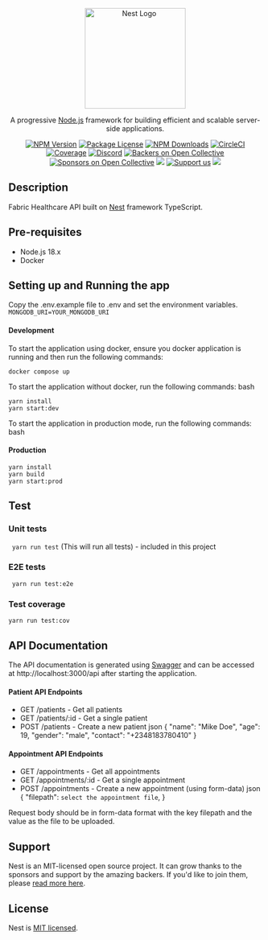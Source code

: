 <p align="center">
  <a href="http://nestjs.com/" target="blank"><img src="https://nestjs.com/img/logo-small.svg" width="200" alt="Nest Logo" /></a>
</p>

[circleci-image]: https://img.shields.io/circleci/build/github/nestjs/nest/master?token=abc123def456
[circleci-url]: https://circleci.com/gh/nestjs/nest

  <p align="center">A progressive <a href="http://nodejs.org" target="_blank">Node.js</a> framework for building efficient and scalable server-side applications.</p>
    <p align="center">
<a href="https://www.npmjs.com/~nestjscore" target="_blank"><img src="https://img.shields.io/npm/v/@nestjs/core.svg" alt="NPM Version" /></a>
<a href="https://www.npmjs.com/~nestjscore" target="_blank"><img src="https://img.shields.io/npm/l/@nestjs/core.svg" alt="Package License" /></a>
<a href="https://www.npmjs.com/~nestjscore" target="_blank"><img src="https://img.shields.io/npm/dm/@nestjs/common.svg" alt="NPM Downloads" /></a>
<a href="https://circleci.com/gh/nestjs/nest" target="_blank"><img src="https://img.shields.io/circleci/build/github/nestjs/nest/master" alt="CircleCI" /></a>
<a href="https://coveralls.io/github/nestjs/nest?branch=master" target="_blank"><img src="https://coveralls.io/repos/github/nestjs/nest/badge.svg?branch=master#9" alt="Coverage" /></a>
<a href="https://discord.gg/G7Qnnhy" target="_blank"><img src="https://img.shields.io/badge/discord-online-brightgreen.svg" alt="Discord"/></a>
<a href="https://opencollective.com/nest#backer" target="_blank"><img src="https://opencollective.com/nest/backers/badge.svg" alt="Backers on Open Collective" /></a>
<a href="https://opencollective.com/nest#sponsor" target="_blank"><img src="https://opencollective.com/nest/sponsors/badge.svg" alt="Sponsors on Open Collective" /></a>
  <a href="https://paypal.me/kamilmysliwiec" target="_blank"><img src="https://img.shields.io/badge/Donate-PayPal-ff3f59.svg"/></a>
    <a href="https://opencollective.com/nest#sponsor"  target="_blank"><img src="https://img.shields.io/badge/Support%20us-Open%20Collective-41B883.svg" alt="Support us"></a>
  <a href="https://twitter.com/nestframework" target="_blank"><img src="https://img.shields.io/twitter/follow/nestframework.svg?style=social&label=Follow"></a>
</p>
  <!--[![Backers on Open Collective](https://opencollective.com/nest/backers/badge.svg)](https://opencollective.com/nest#backer)
  [![Sponsors on Open Collective](https://opencollective.com/nest/sponsors/badge.svg)](https://opencollective.com/nest#sponsor)-->

## Description

Fabric Healthcare API built on [Nest](https://github.com/nestjs/nest) framework TypeScript.

## Pre-requisites
- Node.js 18.x
- Docker


## Setting up and Running the app

Copy the .env.example file to .env and set the environment variables.
```MONGODB_URI=YOUR_MONGODB_URI```

#### Development

To start the application using docker, ensure you docker application is running and then run the following commands:


```
docker compose up
```

To start the application without docker, run the following commands:
bash

```
yarn install
yarn start:dev
```

To start the application in production mode, run the following commands:
bash
#### Production

```
yarn install
yarn build
yarn start:prod
```

## Test

### Unit tests

``` yarn run test``` (This will run all tests) - included in this project

### E2E tests
``` yarn run test:e2e```

### Test coverage
``` yarn run test:cov ```


## API Documentation
The API documentation is generated using [Swagger](https://swagger.io/) and can be accessed at http://localhost:3000/api after starting the application.

#### Patient API Endpoints
- GET /patients - Get all patients
- GET /patients/:id - Get a single patient
- POST /patients - Create a new patient
json
{
  "name": "Mike Doe",
  "age": 19,
  "gender": "male",
  "contact": "‪+2348183780410‬"
}


#### Appointment API Endpoints
- GET /appointments - Get all appointments
- GET /appointments/:id - Get a single appointment
- POST /appointments - Create a new appointment (using form-data)
json
{
  "filepath": `select the appointment file`,
}

Request body should be in form-data format with the key filepath and the value as the file to be uploaded.

## Support

Nest is an MIT-licensed open source project. It can grow thanks to the sponsors and support by the amazing backers. If you'd like to join them, please [read more here](https://docs.nestjs.com/support).

## License

Nest is [MIT licensed](LICENSE).
